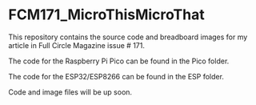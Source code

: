 # FCM171_MicroThisMicroThat



This repository contains the source code and breadboard images for my article in Full Circle Magazine issue # 171.

The code for the Raspberry Pi Pico can be found in the Pico folder.

The code for the ESP32/ESP8266 can be found in the ESP folder.

Code and image files will be up soon.